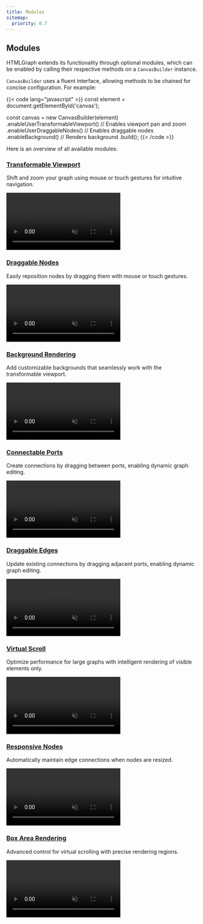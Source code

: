 ```yaml
---
title: Modules
sitemap:
  priority: 0.7
---
```


## Modules

HTMLGraph extends its functionality through optional modules, which can be enabled by calling their respective methods on a `CanvasBuilder` instance.

`CanvasBuilder` uses a fluent interface, allowing methods to be chained for concise configuration. For example:

{{< code lang="javascript" >}}
const element = document.getElementById('canvas');

const canvas = new CanvasBuilder(element)
  .enableUserTransformableViewport() // Enables viewport pan and zoom
  .enableUserDraggableNodes() // Enables draggable nodes
  .enableBackground() // Renders background
  .build();
{{< /code >}}

Here is an overview of all available modules:

### [Transformable Viewport](/modules/transformable-viewport)
Shift and zoom your graph using mouse or touch gestures for intuitive navigation.

<a href="/use-cases/transformable-viewport/" target="_blank" aria-label="Transformable Viewport">
  <div class="video">
    <video autoplay muted loop>
      <source src="/media/transformable-viewport.webm">
    </video>
  </div>
</a>

### [Draggable Nodes](/modules/draggable-nodes)
Easily reposition nodes by dragging them with mouse or touch gestures.

<a href="/use-cases/draggable-nodes/" target="_blank" aria-label="Draggable Nodes">
  <div class="video">
    <video autoplay muted loop>
      <source src="/media/draggable-nodes.webm">
    </video>
  </div>
</a>

### [Background Rendering](/modules/background)
Add customizable backgrounds that seamlessly work with the transformable viewport.

<a href="/use-cases/custom-background-renderer/" target="_blank" aria-label="Background">
  <div class="video">
    <video autoplay muted loop>
      <source src="/media/background.webm">
    </video>
  </div>
</a>

### [Connectable Ports](/modules/connectable-ports)
Create connections by dragging between ports, enabling dynamic graph editing.

<a href="/use-cases/connectable-ports/" target="_blank" aria-label="Connectable Ports">
  <div class="video">
    <video autoplay muted loop>
      <source src="/media/connectable-ports.webm">
    </video>
  </div>
</a>

### [Draggable Edges](/modules/draggable-edges)
Update existing connections by dragging adjacent ports, enabling dynamic graph editing.

<a href="/use-cases/draggable-edges/" target="_blank" aria-label="Draggable Edges">
  <div class="video">
    <video autoplay muted loop>
      <source src="/media/draggable-edges.webm">
    </video>
  </div>
</a>

### [Virtual Scroll](/modules/virtual-scroll)
Optimize performance for large graphs with intelligent rendering of visible elements only.

<a href="/use-cases/virtual-scroll/" target="_blank" aria-label="Virtual Scroll">
  <div class="video">
    <video autoplay muted loop>
      <source src="/media/virtual-scroll.webm">
    </video>
  </div>
</a>

### [Responsive Nodes](/modules/resize-reactive-nodes)
Automatically maintain edge connections when nodes are resized.

<a href="/use-cases/resize-reactive-nodes/" target="_blank" aria-label="Responsive Nodes">
  <div class="video">
    <video autoplay muted loop>
      <source src="/media/resize-reactive-nodes.webm">
    </video>
  </div>
</a>

### [Box Area Rendering](/modules/box-area-rendering)
Advanced control for virtual scrolling with precise rendering regions.

<a href="/use-cases/box-area-rendering/" target="_blank" aria-label="Box Area Rendering">
  <div class="video">
    <video autoplay muted loop>
      <source src="/media/box-area-rendering.webm">
    </video>
  </div>
</a>
